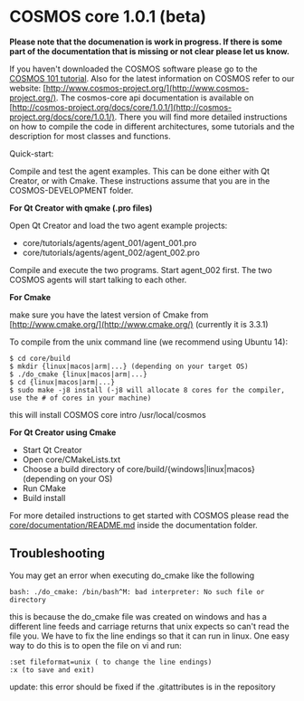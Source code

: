 # COSMOS core 1.0.1 (beta)

**Please note that the documenation is work in progress. If there is some part of the documentation that is missing or not clear please let us know.**

If you haven't downloaded the COSMOS software please go to the [COSMOS 101 tutorial](http://bitbucket.org/cosmos/tutorial). Also for the latest information on COSMOS refer to our website:
[http://www.cosmos-project.org/](http://www.cosmos-project.org/). The cosmos-core api documentation is available on [http://cosmos-project.org/docs/core/1.0.1/](http://cosmos-project.org/docs/core/1.0.1/). There you will find more detailed instructions on how to compile the code in different architectures, some tutorials and the description for most classes and functions.

Quick-start:

Compile and test the agent examples. This can be done either with Qt Creator, or with
Cmake. These instructions assume that you are in the COSMOS-DEVELOPMENT folder.

**For Qt Creator with qmake (.pro files)**

Open Qt Creator and load the two agent example projects: 

* core/tutorials/agents/agent_001/agent_001.pro 
* core/tutorials/agents/agent_002/agent_002.pro

Compile and execute the two programs. Start agent_002 first. 
The two COSMOS agents will start talking to each other. 

**For Cmake**

make sure you have the latest version of Cmake from [http://www.cmake.org/](http://www.cmake.org/) (currently it is 3.3.1)

To compile from the unix command line (we recommend using Ubuntu 14):

```
$ cd core/build
$ mkdir {linux|macos|arm|...} (depending on your target OS)
$ ./do_cmake {linux|macos|arm|...}
$ cd {linux|macos|arm|...}
$ sudo make -j8 install (-j8 will allocate 8 cores for the compiler, use the # of cores in your machine)
```

this will install COSMOS core intro /usr/local/cosmos

**For Qt Creator using Cmake**

* Start Qt Creator
* Open core/CMakeLists.txt
* Choose a build directory of core/build/{windows|linux|macos} (depending on your OS)
* Run CMake
* Build install

For more detailed instructions to get started with COSMOS
please read the [core/documentation/README.md](https://bitbucket.org/cosmos/core/src/master/documentation/README.md) inside the 
documentation folder.

Troubleshooting
---------------
You may get an error when executing do_cmake like the following
```
bash: ./do_cmake: /bin/bash^M: bad interpreter: No such file or directory
```
this is because the do_cmake file was created on windows and has a different line feeds and carriage returns that unix expects so can't read the file you. We have to fix the line endings so that it can run in linux. One easy way to do this is to open the file on vi and run:

```
:set fileformat=unix ( to change the line endings)
:x (to save and exit)
```

update: this error should be fixed if the .gitattributes is in the repository